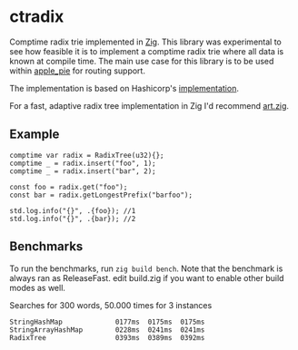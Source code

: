 <!--
 Copyright (c) 2020 Luuk de Gram
 
 This software is released under the MIT License.
 https://opensource.org/licenses/MIT
-->

# ctradix

Comptime radix trie implemented in [Zig](https://ziglang.org).
This library was experimental to see how feasible it is to implement a comptime radix trie
where all data is known at compile time. The main use case for this library is to be used
within [apple_pie](https://github.com/Luukdegram/apple_pie) for routing support.

The implementation is based on Hashicorp's [implementation](https://github.com/hashicorp/go-immutable-radix).

For a fast, adaptive radix tree implementation in Zig I'd recommend [art.zig](https://github.com/travisstaloch/art.zig).

## Example

```zig
comptime var radix = RadixTree(u32){};
comptime _ = radix.insert("foo", 1);
comptime _ = radix.insert("bar", 2);

const foo = radix.get("foo");
const bar = radix.getLongestPrefix("barfoo");

std.log.info("{}", .{foo}); //1
std.log.info("{}", .{bar}); //2
```

## Benchmarks

To run the benchmarks, run `zig build bench`. Note that the benchmark is always ran as ReleaseFast.
edit build.zig if you want to enable other build modes as well.


Searches for 300 words, 50.000 times for 3 instances
```
StringHashMap             0177ms  0175ms  0175ms
StringArrayHashMap        0228ms  0241ms  0241ms
RadixTree                 0393ms  0389ms  0392ms
```
